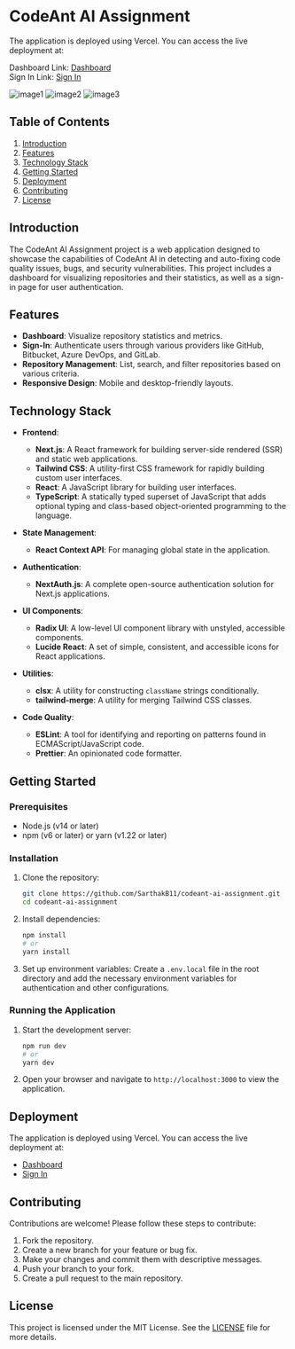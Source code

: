 # CodeAnt AI Assignment
The application is deployed using Vercel. You can access the live deployment at:

Dashboard Link: <a href="https://codeant-ai-assignments.vercel.app" style="font-size: 14px;">Dashboard</a> <br> Sign In Link: <a href="https://codeant-ai-assignments.vercel.app/sign-in" style="font-size: 14px;">Sign In</a>
  
![image1](https://github.com/user-attachments/assets/e7910e1f-6bb1-43d0-adbe-0dc6594d7d5e)
![image2](https://github.com/user-attachments/assets/51b3c323-9cc6-4698-9dc9-c3b9e90ab025)
![image3](https://github.com/user-attachments/assets/e4e5d052-3e10-423a-939d-81a3afdd8f3f)

## Table of Contents
1. [Introduction](#introduction)
2. [Features](#features)
3. [Technology Stack](#technology-stack)
4. [Getting Started](#getting-started)
5. [Deployment](#deployment)
6. [Contributing](#contributing)
7. [License](#license)

## Introduction

The CodeAnt AI Assignment project is a web application designed to showcase the capabilities of CodeAnt AI in detecting and auto-fixing code quality issues, bugs, and security vulnerabilities. This project includes a dashboard for visualizing repositories and their statistics, as well as a sign-in page for user authentication.

## Features

- **Dashboard**: Visualize repository statistics and metrics.
- **Sign-In**: Authenticate users through various providers like GitHub, Bitbucket, Azure DevOps, and GitLab.
- **Repository Management**: List, search, and filter repositories based on various criteria.
- **Responsive Design**: Mobile and desktop-friendly layouts.

## Technology Stack

- **Frontend**:
  - **Next.js**: A React framework for building server-side rendered (SSR) and static web applications.
  - **Tailwind CSS**: A utility-first CSS framework for rapidly building custom user interfaces.
  - **React**: A JavaScript library for building user interfaces.
  - **TypeScript**: A statically typed superset of JavaScript that adds optional typing and class-based object-oriented programming to the language.

- **State Management**:
  - **React Context API**: For managing global state in the application.

- **Authentication**:
  - **NextAuth.js**: A complete open-source authentication solution for Next.js applications.

- **UI Components**:
  - **Radix UI**: A low-level UI component library with unstyled, accessible components.
  - **Lucide React**: A set of simple, consistent, and accessible icons for React applications.

- **Utilities**:
  - **clsx**: A utility for constructing `className` strings conditionally.
  - **tailwind-merge**: A utility for merging Tailwind CSS classes.

- **Code Quality**:
  - **ESLint**: A tool for identifying and reporting on patterns found in ECMAScript/JavaScript code.
  - **Prettier**: An opinionated code formatter.

## Getting Started

### Prerequisites

- Node.js (v14 or later)
- npm (v6 or later) or yarn (v1.22 or later)

### Installation

1. Clone the repository:
   ```bash
   git clone https://github.com/SarthakB11/codeant-ai-assignment.git
   cd codeant-ai-assignment
   ```

2. Install dependencies:
   ```bash
   npm install
   # or
   yarn install
   ```

3. Set up environment variables:
   Create a `.env.local` file in the root directory and add the necessary environment variables for authentication and other configurations.

### Running the Application

1. Start the development server:
   ```bash
   npm run dev
   # or
   yarn dev
   ```

2. Open your browser and navigate to `http://localhost:3000` to view the application.

## Deployment

The application is deployed using Vercel. You can access the live deployment at:
- [Dashboard](https://codeant-ai-assignments.vercel.app)
- [Sign In](https://codeant-ai-assignments.vercel.app/sign-in)

## Contributing

Contributions are welcome! Please follow these steps to contribute:

1. Fork the repository.
2. Create a new branch for your feature or bug fix.
3. Make your changes and commit them with descriptive messages.
4. Push your branch to your fork.
5. Create a pull request to the main repository.

## License

This project is licensed under the MIT License. See the [LICENSE](LICENSE) file for more details.
